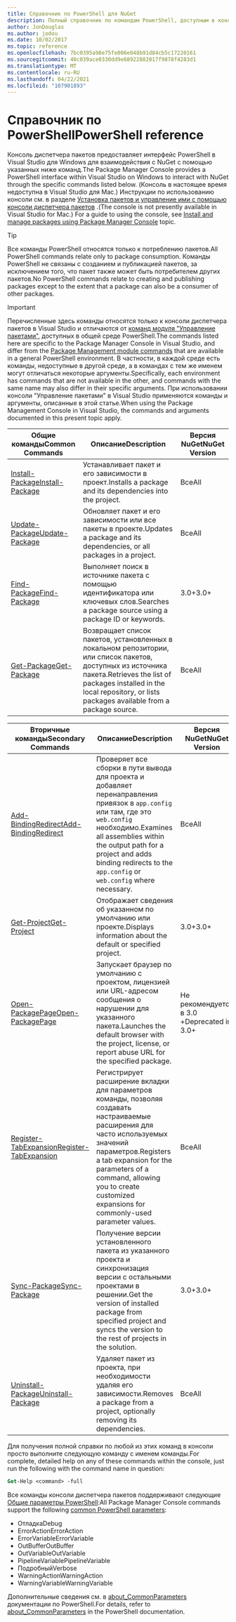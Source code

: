 ```yaml
---
title: Справочник по PowerShell для NuGet
description: Полный справочник по командам PowerShell, доступным в консоли диспетчера пакетов NuGet в Visual Studio.
author: JonDouglas
ms.author: jodou
ms.date: 10/02/2017
ms.topic: reference
ms.openlocfilehash: 7bc0395a98e75fe006e048b91d84cb5c17220161
ms.sourcegitcommit: 40c039ace0330dd9e68922882017f9878f4283d1
ms.translationtype: MT
ms.contentlocale: ru-RU
ms.lasthandoff: 04/22/2021
ms.locfileid: "107901893"
---
```

# <a name="powershell-reference"></a><span data-ttu-id="28099-103">Справочник по PowerShell</span><span class="sxs-lookup"><span data-stu-id="28099-103">PowerShell reference</span></span>

<span data-ttu-id="28099-104">Консоль диспетчера пакетов предоставляет интерфейс PowerShell в Visual Studio для Windows для взаимодействия с NuGet с помощью указанных ниже команд.</span><span class="sxs-lookup"><span data-stu-id="28099-104">The Package Manager Console provides a PowerShell interface within Visual Studio on Windows to interact with NuGet through the specific commands listed below.</span></span> <span data-ttu-id="28099-105">(Консоль в настоящее время недоступна в Visual Studio для Mac.) Инструкции по использованию консоли см. в разделе [Установка пакетов и управление ими с помощью консоли диспетчера пакетов](../consume-packages/install-use-packages-powershell.md) .</span><span class="sxs-lookup"><span data-stu-id="28099-105">(The console is not presently available in Visual Studio for Mac.) For a guide to using the console, see [Install and manage packages using Package Manager Console](../consume-packages/install-use-packages-powershell.md) topic.</span></span>

> [!Tip]
> <span data-ttu-id="28099-106">Все команды PowerShell относятся только к потреблению пакетов.</span><span class="sxs-lookup"><span data-stu-id="28099-106">All PowerShell commands relate only to package consumption.</span></span> <span data-ttu-id="28099-107">Команды PowerShell не связаны с созданием и публикацией пакетов, за исключением того, что пакет также может быть потребителем других пакетов.</span><span class="sxs-lookup"><span data-stu-id="28099-107">No PowerShell commands relate to creating and publishing packages except to the extent that a package can also be a consumer of other packages.</span></span>

> [!Important]
> <span data-ttu-id="28099-108">Перечисленные здесь команды относятся только к консоли диспетчера пакетов в Visual Studio и отличаются от [команд модуля "Управление пакетами"](/powershell/module/packagemanagement), доступных в общей среде PowerShell.</span><span class="sxs-lookup"><span data-stu-id="28099-108">The commands listed here are specific to the Package Manager Console in Visual Studio, and differ from the [Package Management module commands](/powershell/module/packagemanagement) that are available in a general PowerShell environment.</span></span> <span data-ttu-id="28099-109">В частности, в каждой среде есть команды, недоступные в другой среде, а в командах с тем же именем могут отличаться некоторые аргументы.</span><span class="sxs-lookup"><span data-stu-id="28099-109">Specifically, each environment has commands that are not available in the other, and commands with the same name may also differ in their specific arguments.</span></span> <span data-ttu-id="28099-110">При использовании консоли "Управление пакетами" в Visual Studio применяются команды и аргументы, описанные в этой статье.</span><span class="sxs-lookup"><span data-stu-id="28099-110">When using the Package Management Console in Visual Studio, the commands and arguments documented in this present topic apply.</span></span>

| <span data-ttu-id="28099-111">Общие команды</span><span class="sxs-lookup"><span data-stu-id="28099-111">Common Commands</span></span> | <span data-ttu-id="28099-112">Описание</span><span class="sxs-lookup"><span data-stu-id="28099-112">Description</span></span> | <span data-ttu-id="28099-113">Версия NuGet</span><span class="sxs-lookup"><span data-stu-id="28099-113">NuGet Version</span></span> |
| --- | --- | --- |
| [<span data-ttu-id="28099-114">Install-Package</span><span class="sxs-lookup"><span data-stu-id="28099-114">Install-Package</span></span>](ps-reference/ps-ref-install-package.md) | <span data-ttu-id="28099-115">Устанавливает пакет и его зависимости в проект.</span><span class="sxs-lookup"><span data-stu-id="28099-115">Installs a package and its dependencies into the project.</span></span> | <span data-ttu-id="28099-116">Все</span><span class="sxs-lookup"><span data-stu-id="28099-116">All</span></span> |
| [<span data-ttu-id="28099-117">Update-Package</span><span class="sxs-lookup"><span data-stu-id="28099-117">Update-Package</span></span>](ps-reference/ps-ref-update-package.md) | <span data-ttu-id="28099-118">Обновляет пакет и его зависимости или все пакеты в проекте.</span><span class="sxs-lookup"><span data-stu-id="28099-118">Updates a package and its dependencies, or all packages in a project.</span></span> | <span data-ttu-id="28099-119">Все</span><span class="sxs-lookup"><span data-stu-id="28099-119">All</span></span> |
| [<span data-ttu-id="28099-120">Find-Package</span><span class="sxs-lookup"><span data-stu-id="28099-120">Find-Package</span></span>](ps-reference/ps-ref-find-package.md) | <span data-ttu-id="28099-121">Выполняет поиск в источнике пакета с помощью идентификатора или ключевых слов.</span><span class="sxs-lookup"><span data-stu-id="28099-121">Searches a package source using a package ID or keywords.</span></span> | <span data-ttu-id="28099-122">3.0+</span><span class="sxs-lookup"><span data-stu-id="28099-122">3.0+</span></span> |
| [<span data-ttu-id="28099-123">Get-Package</span><span class="sxs-lookup"><span data-stu-id="28099-123">Get-Package</span></span>](ps-reference/ps-ref-get-package.md) | <span data-ttu-id="28099-124">Возвращает список пакетов, установленных в локальном репозитории, или список пакетов, доступных из источника пакета.</span><span class="sxs-lookup"><span data-stu-id="28099-124">Retrieves the list of packages installed in the local repository, or lists packages available from a package source.</span></span> | <span data-ttu-id="28099-125">Все</span><span class="sxs-lookup"><span data-stu-id="28099-125">All</span></span> |

| <span data-ttu-id="28099-126">Вторичные команды</span><span class="sxs-lookup"><span data-stu-id="28099-126">Secondary Commands</span></span> | <span data-ttu-id="28099-127">Описание</span><span class="sxs-lookup"><span data-stu-id="28099-127">Description</span></span> | <span data-ttu-id="28099-128">Версия NuGet</span><span class="sxs-lookup"><span data-stu-id="28099-128">NuGet Version</span></span> |
| --- | --- | --- |
| [<span data-ttu-id="28099-129">Add-BindingRedirect</span><span class="sxs-lookup"><span data-stu-id="28099-129">Add-BindingRedirect</span></span>](ps-reference/ps-ref-add-bindingredirect.md) | <span data-ttu-id="28099-130">Проверяет все сборки в пути вывода для проекта и добавляет перенаправления привязок в `app.config` или там, где это `web.config` необходимо.</span><span class="sxs-lookup"><span data-stu-id="28099-130">Examines all assemblies within the output path for a project and adds binding redirects to the `app.config` or `web.config` where necessary.</span></span> | <span data-ttu-id="28099-131">Все</span><span class="sxs-lookup"><span data-stu-id="28099-131">All</span></span> |
| [<span data-ttu-id="28099-132">Get-Project</span><span class="sxs-lookup"><span data-stu-id="28099-132">Get-Project</span></span>](ps-reference/ps-ref-get-project.md) | <span data-ttu-id="28099-133">Отображает сведения об указанном по умолчанию или проекте.</span><span class="sxs-lookup"><span data-stu-id="28099-133">Displays information about the default or specified project.</span></span> | <span data-ttu-id="28099-134">3.0+</span><span class="sxs-lookup"><span data-stu-id="28099-134">3.0+</span></span> |
| [<span data-ttu-id="28099-135">Open-PackagePage</span><span class="sxs-lookup"><span data-stu-id="28099-135">Open-PackagePage</span></span>](ps-reference/ps-ref-open-packagepage.md) | <span data-ttu-id="28099-136">Запускает браузер по умолчанию с проектом, лицензией или URL-адресом сообщения о нарушении для указанного пакета.</span><span class="sxs-lookup"><span data-stu-id="28099-136">Launches the default browser with the project, license, or report abuse URL for the specified package.</span></span> | <span data-ttu-id="28099-137">Не рекомендуется в 3.0 +</span><span class="sxs-lookup"><span data-stu-id="28099-137">Deprecated in 3.0+</span></span> |
| [<span data-ttu-id="28099-138">Register-TabExpansion</span><span class="sxs-lookup"><span data-stu-id="28099-138">Register-TabExpansion</span></span>](ps-reference/ps-ref-register-tabexpansion.md) | <span data-ttu-id="28099-139">Регистрирует расширение вкладки для параметров команды, позволяя создавать настраиваемые расширения для часто используемых значений параметров.</span><span class="sxs-lookup"><span data-stu-id="28099-139">Registers a tab expansion for the parameters of a command, allowing you to create customized expansions for commonly-used parameter values.</span></span> | <span data-ttu-id="28099-140">Все</span><span class="sxs-lookup"><span data-stu-id="28099-140">All</span></span> |
| [<span data-ttu-id="28099-141">Sync-Package</span><span class="sxs-lookup"><span data-stu-id="28099-141">Sync-Package</span></span>](ps-reference/ps-ref-sync-package.md) | <span data-ttu-id="28099-142">Получение версии установленного пакета из указанного проекта и синхронизация версии с остальными проектами в решении.</span><span class="sxs-lookup"><span data-stu-id="28099-142">Get the version of installed package from specified project and syncs the version to the rest of projects in the solution.</span></span> | <span data-ttu-id="28099-143">3.0+</span><span class="sxs-lookup"><span data-stu-id="28099-143">3.0+</span></span> |
| [<span data-ttu-id="28099-144">Uninstall-Package</span><span class="sxs-lookup"><span data-stu-id="28099-144">Uninstall-Package</span></span>](ps-reference/ps-ref-uninstall-package.md) | <span data-ttu-id="28099-145">Удаляет пакет из проекта, при необходимости удаляя его зависимости.</span><span class="sxs-lookup"><span data-stu-id="28099-145">Removes a package from a project, optionally removing its dependencies.</span></span> | <span data-ttu-id="28099-146">Все</span><span class="sxs-lookup"><span data-stu-id="28099-146">All</span></span> |

<span data-ttu-id="28099-147">Для получения полной справки по любой из этих команд в консоли просто выполните следующую команду с именем команды.</span><span class="sxs-lookup"><span data-stu-id="28099-147">For complete, detailed help on any of these commands within the console, just run the following with the command name in question:</span></span>

```ps
Get-Help <command> -full
```

<span data-ttu-id="28099-148">Все команды консоли диспетчера пакетов поддерживают следующие [Общие параметры PowerShell](/powershell/module/microsoft.powershell.core/about/about_commonparameters):</span><span class="sxs-lookup"><span data-stu-id="28099-148">All Package Manager Console commands support the following [common PowerShell parameters](/powershell/module/microsoft.powershell.core/about/about_commonparameters):</span></span>

- <span data-ttu-id="28099-149">Отладка</span><span class="sxs-lookup"><span data-stu-id="28099-149">Debug</span></span>
- <span data-ttu-id="28099-150">ErrorAction</span><span class="sxs-lookup"><span data-stu-id="28099-150">ErrorAction</span></span>
- <span data-ttu-id="28099-151">ErrorVariable</span><span class="sxs-lookup"><span data-stu-id="28099-151">ErrorVariable</span></span>
- <span data-ttu-id="28099-152">OutBuffer</span><span class="sxs-lookup"><span data-stu-id="28099-152">OutBuffer</span></span>
- <span data-ttu-id="28099-153">OutVariable</span><span class="sxs-lookup"><span data-stu-id="28099-153">OutVariable</span></span>
- <span data-ttu-id="28099-154">PipelineVariable</span><span class="sxs-lookup"><span data-stu-id="28099-154">PipelineVariable</span></span>
- <span data-ttu-id="28099-155">Подробный</span><span class="sxs-lookup"><span data-stu-id="28099-155">Verbose</span></span>
- <span data-ttu-id="28099-156">WarningAction</span><span class="sxs-lookup"><span data-stu-id="28099-156">WarningAction</span></span>
- <span data-ttu-id="28099-157">WarningVariable</span><span class="sxs-lookup"><span data-stu-id="28099-157">WarningVariable</span></span>

<span data-ttu-id="28099-158">Дополнительные сведения см. в [about_CommonParameters](/powershell/module/microsoft.powershell.core/about/about_commonparameters) документации по PowerShell.</span><span class="sxs-lookup"><span data-stu-id="28099-158">For details, refer to [about_CommonParameters](/powershell/module/microsoft.powershell.core/about/about_commonparameters) in the PowerShell documentation.</span></span>